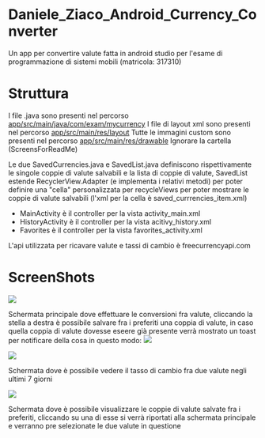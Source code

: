 # Daniele_Ziaco_Android_Currency_Converter
Un app per convertire valute fatta in android studio per l'esame di programmazione di sistemi mobili (matricola: 317310)

# Struttura

I file .java sono presenti nel percorso [app/src/main/java/com/exam/mycurrency](app/src/main/java/com/exam/mycurrency)
I file di layout xml sono presenti nel percorso [app/src/main/res/layout](app/src/main/res/layout)
Tutte le immagini custom sono presenti nel percorso [app/src/main/res/drawable](app/src/main/res/drawable)
Ignorare la cartella (ScreensForReadMe)

Le due SavedCurrencies.java e SavedList.java definiscono rispettivamente le singole coppie di valute salvabili e la lista di coppie di valute, SavedList estende RecyclerView.Adapter (e implementa i relativi metodi) per poter definire una "cella" personalizzata per recycleViews per poter mostrare le coppie di valute salvabili (l'xml per la cella è saved_currrencies_item.xml)


- MainActivity è il controller per la vista activity_main.xml
- HistoryActivity è il controller per la vista acitivy_history.xml
- Favorites è il controller per la vista favorites_activity.xml

L'api utilizzata per ricavare valute e tassi di cambio è freecurrencyapi.com

# ScreenShots

![](https://github.com/ErZicky/Daniele_Ziaco_PlaceReminderApp/blob/main/ScreensForReadMe/screen1.jpeg)

Schermata principale dove effettuare le conversioni fra valute, cliccando la stella a destra è possibile salvare fra i preferiti una coppia di valute, in caso quella coppia di valute dovesse eseere già presente verrà mostrato un toast per notificare della cosa in questo modo:
![](https://github.com/ErZicky/Daniele_Ziaco_PlaceReminderApp/blob/main/ScreensForReadMe/screen4.jpeg)

![](https://github.com/ErZicky/Daniele_Ziaco_PlaceReminderApp/blob/main/ScreensForReadMe/screen2.jpeg)

Schermata dove è possibile vedere il tasso di cambio fra due valute negli ultimi 7 giorni

![](https://github.com/ErZicky/Daniele_Ziaco_PlaceReminderApp/blob/main/ScreensForReadMe/screen3.jpeg)

Schermata dove è possibile visualizzare le coppie di valute salvate fra i preferiti, cliccando su una di esse si verrà riportati alla schermata principale e verranno pre selezionate le due valute in questione
